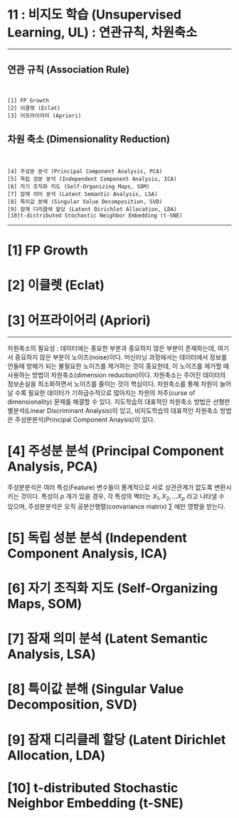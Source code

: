 #  11 : 비지도 학습 (Unsupervised Learning, UL) : 연관규칙, 차원축소

---

## 연관 규칙 (Association Rule)
<br>

    [1] FP Growth
    [2] 이클렛 (Eclat)
    [3] 어프라이어리 (Apriori)
  

## 차원 축소 (Dimensionality Reduction)
<br>

    [4] 주성분 분석 (Principal Component Analysis, PCA)
    [5] 독립 성분 분석 (Independent Component Analysis, ICA)
    [6] 자기 조직화 지도 (Self-Organizing Maps, SOM)
    [7] 잠재 의미 분석 (Latent Semantic Analysis, LSA)
    [8] 특이값 분해 (Singular Value Decomposition, SVD)
    [9] 잠재 디리클레 할당 (Latent Dirichlet Allocation, LDA)
    [10]t-distributed Stochastic Neighbor Embedding (t-SNE)

---  

# [1] FP Growth

# [2] 이클렛 (Eclat)

# [3] 어프라이어리 (Apriori)

---

차원축소의 필요성 : 데이터에는 중요한 부분과 중요하지 않은 부분이 존재하는데, 여기서 중요하지 않은 부분이 노이즈(noise)이다. 머신러닝 과정에서는 데이터에서 정보를 언들때 방해가 되는 불필요한 노이즈를 제거하는 것이 중요한데, 이 노이즈를 제거할 때 사용하는 방법이 차원축소(dimension reduction)이다. 차원축소는 주어진 데이터의 정보손실을 최소화하면서 노이즈를 줄이는 것이 핵심이다. 차원축소를 통해 차원이 늘어날 수록 필요한 데이터가 기하급수적으로 많아지는 차원의 저주(curse of dimensionality) 문제를 해결할 수 있다. 지도학습의 대표적인 차원축소 방법은 선형판별분석(Linear Discriminant Analysis)이 있고, 비지도학습의 대표적인 차원축소 방법은 주성분분석(Principal Component Anaysis)이 있다.

# [4] 주성분 분석 (Principal Component Analysis, PCA)

주성분분석은 여러 특성(Feature) 변수들이 통계적으로 서로 상관관계가 없도록 변환시키는 것이다. 특성이 $p$ 개가 있을 경우, 각 특성의 벡터는 $X_1, X_2, ... X_p$ 라고 나타낼 수 있으며, 주성분분석은 오직 공분산행렬(convariance matrix) $\sum$ 에만 영향을 받는다. 

# [5] 독립 성분 분석 (Independent Component Analysis, ICA)

# [6] 자기 조직화 지도 (Self-Organizing Maps, SOM)

# [7] 잠재 의미 분석 (Latent Semantic Analysis, LSA)

# [8] 특이값 분해 (Singular Value Decomposition, SVD)

# [9] 잠재 디리클레 할당 (Latent Dirichlet Allocation, LDA)

# [10] t-distributed Stochastic Neighbor Embedding (t-SNE)


